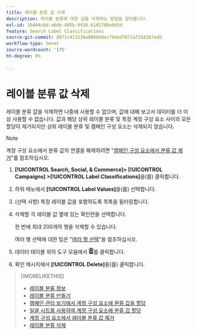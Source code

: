 ```yaml
---
title: 레이블 분류 값 삭제
description: 레이블 분류에 대한 값을 삭제하는 방법을 알아봅니다.
exl-id: 1b404c6d-a6db-485b-9438-b102786eb65d
feature: Search Label Classifications
source-git-commit: d0f1c413134a0868ddec79ded7672af316267edd
workflow-type: tm+mt
source-wordcount: '175'
ht-degree: 0%

---
```


# 레이블 분류 값 삭제

레이블 분류 값을 삭제하면 나중에 사용할 수 없으며, 값에 대해 보고서 데이터를 더 이상 사용할 수 없습니다. 값과 해당 상위 레이블 분류 및 특정 계정 구성 요소 사이의 모든 할당이 제거되지만 상위 레이블 분류 및 캠페인 구성 요소는 삭제되지 않습니다.

>[!NOTE]
>
>계정 구성 요소에서 분류 값의 연결을 해제하려면 &quot;[캠페인 구성 요소에서 분류 값 제거](classification-values-remove.md)&quot;를 참조하십시오.

1. **[!UICONTROL Search, Social, & Commerce]> [!UICONTROL Campaigns] >[!UICONTROL Label Classifications]**&#x200B;을(를) 클릭합니다.

1. 하위 메뉴에서 **[!UICONTROL Label Values]**&#x200B;을(를) 선택합니다.

1. (선택 사항) 특정 레이블 값을 포함하도록 목록을 필터링합니다.

1. 삭제할 각 레이블 값 옆에 있는 확인란을 선택합니다.

   한 번에 최대 200개의 행을 삭제할 수 있습니다.

   여러 행 선택에 대한 팁은 &quot;[여러 행 선택](/help/search-social-commerce/common-tasks/navigation-editing-selection/multiple-rows-select.md)&quot;을 참조하십시오.

1. 데이터 테이블 위의 도구 모음에서 ![삭제](/help/search-social-commerce/assets/delete.png "삭제")를 클릭합니다.

1. 확인 메시지에서 **[!UICONTROL Delete]**&#x200B;을(를) 클릭합니다.

>[!MORELIKETHIS]
>
>* [레이블 분류 정보](classification-about.md)
>* [레이블 분류 만들기](classification-create.md)
>* [캠페인 관리 보기에서 계정 구성 요소에 분류 값을 할당](classification-values-assign-campaign-management.md)
>* [일괄 시트를 사용하여 계정 구성 요소에 분류 값 할당](classification-values-assign-bulksheets.md)
>* [계정 구성 요소에서 레이블 분류 값 제거](classification-values-remove.md)
>* [레이블 분류 삭제](classification-delete.md)
